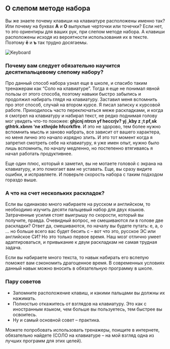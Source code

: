<!--
{ "title":"О слепом методе набора ",
  "category":"AboutAll",
  "date":"24.08.2015",
  "change":"24.08.2015",
  "slug":"00014",
  "comments":"55dae65c328aebc762b48de1" }
-->

## О слепом методе набора 
Вы же знаете почему клавиши на клавиатуре расположены именно так? Или почему на буквах **А** и **О** выпуклые черточки или точечки? Если нет, то это ориентиры для ваших рук, при слепом методе набора. А клавиши расположены исходя из вероятности использования их в тексте. Поэтому **ё** и **ъ** так трудно досягаемы. 

![Keyboard](https://www.googledrive.com/host/0B2w0rtQkeBZadEpxd3Y2M3hMTUU/blog/0014/01.jpg)
 
### Почему вам следует обязательно научится десятипальцевому слепому набору? 

Про данный способ набора узнал еще в школе, и спасибо таким тренажерам как “Соло на клавиатуре”. Тогда я еще не понимал явной пользы от этого способа, поэтому навыки быстро забылись и продолжил набирать глядя на клавиатуру. Заставил меня вспомнить про этот способ, случай на втором курсе. Я писал записку к курсовой работе. Приходилось часто переключаться меже раскладками, и когда я смотрел на клавиатуру и набирал текст, не редко поднимая голову мог увидеть что-то похожее: **ghjcnj ntrcn yf heccrjv? yj ,kby z ;t pf,sk gthtrk.xbnm ‘ne xthnjde hfccrkflre**. И это не здорово, тем более нужно вспомнить мысль и заново набрать, все зависит от вашего характера, но меня лично это начало изрядно злить. И это тот момент когда я запретил смотреть себе на клавиатуру, я уже имен опыт, нужно было лишь вспомнить, по началу медленно, но постепенно втягиваясь я начал работать продуктивнее. 

Еще один плюс, который я заметил, вы не мотаете головой с экрана на клавиатуру, и это помогает вам не уставать. Еще, вы сразу видите ошибки, и исправляете. И поверьте скорость набора с таким подходом гораздо выше.

### А что на счет нескольких раскладок?

Если вы одинаково много набираете на русском и английском, то необходимо изучить десяти пальцевый набор для двух языков.  Затраченные усилия стоят выигрышу по скорости, который вы получите, правда. Очевидный вопрос, не смешиваются ли в голове две раскладки? Ответ да, смешиваются, по началу вы будете путать: e, a, o … но больше всего вас будет бесить c – вот что это, русское ЭС или английское СИ? Но это только первое время. Наш мозг отлично умеет адаптироваться, и привыкание к двум раскладкам не самая трудная задача. 

Если вы набираете много текста, то навык набирать его вслепую поможет вам сэкономить драгоценное время. В современных условиях данный навык можно вносить в обязательную программу в школе. 

### Пару советов

* Запомните расположение клавиш, и какими пальцами вы должны их нажимать. 
* Полностью откажитесь от взглядов на клавиатуру. Это как с иностранным языком, чем больше вы пользуетесь, тем быстрее вы освоитесь. 
* Ну и самый основной совет – практика. 

Можете попробовать использовать тренажеры, поищите в интернете, обязательно найдете (СОЛО на клавиатуре – на мой взгляд одна из лучших программ для этих целей). 


